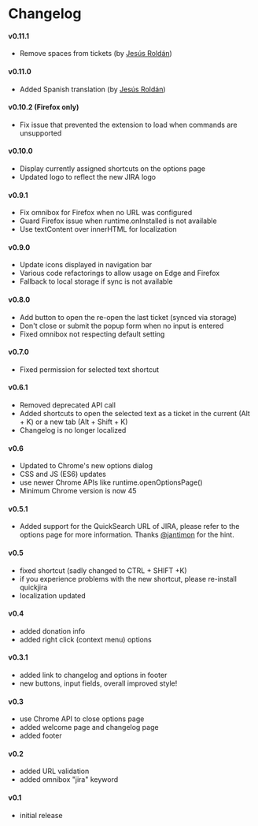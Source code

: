 # Changelog

#### v0.11.1

-   Remove spaces from tickets (by [Jesús Roldán](https://github.com/xeBuz))

#### v0.11.0

-   Added Spanish translation (by [Jesús Roldán](https://github.com/xeBuz))

#### v0.10.2 (Firefox only)

-   Fix issue that prevented the extension to load when commands are unsupported

#### v0.10.0

-   Display currently assigned shortcuts on the options page
-   Updated logo to reflect the new JIRA logo

#### v0.9.1

-   Fix omnibox for Firefox when no URL was configured
-   Guard Firefox issue when runtime.onInstalled is not available
-   Use textContent over innerHTML for localization

#### v0.9.0

-   Update icons displayed in navigation bar
-   Various code refactorings to allow usage on Edge and Firefox
-   Fallback to local storage if sync is not available

#### v0.8.0

-   Add button to open the re-open the last ticket (synced via storage)
-   Don't close or submit the popup form when no input is entered
-   Fixed omnibox not respecting default setting

#### v0.7.0

-   Fixed permission for selected text shortcut

#### v0.6.1

-   Removed deprecated API call
-   Added shortcuts to open the selected text as a ticket in the current (Alt + K) or a new tab (Alt + Shift + K)
-   Changelog is no longer localized

#### v0.6

-   Updated to Chrome's new options dialog
-   CSS and JS (ES6) updates
-   use newer Chrome APIs like runtime.openOptionsPage()
-   Minimum Chrome version is now 45

#### v0.5.1

-   Added support for the QuickSearch URL of JIRA, please refer to the options page for more information. Thanks [@jantimon](https://twitter.com/jantimon) for the hint.

#### v0.5

-   fixed shortcut (sadly changed to CTRL + SHIFT +K)
-   if you experience problems with the new shortcut, please re-install quickjira
-   localization updated

#### v0.4

-   added donation info
-   added right click (context menu) options

#### v0.3.1

-   added link to changelog and options in footer
-   new buttons, input fields, overall improved style!

#### v0.3

-   use Chrome API to close options page
-   added welcome page and changelog page
-   added footer

#### v0.2

-   added URL validation
-   added omnibox "jira" keyword

#### v0.1

-   initial release
